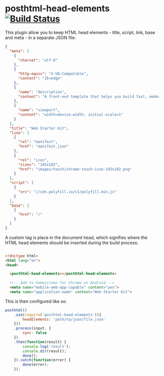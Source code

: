 # posthtml-head-elements [![Build Status][ci-img]][ci]

[ci-img]: https://travis-ci.org/TCotton/posthtml-head-elements.svg
[ci]: https://travis-ci.org/TCotton/posthtml-head-elements

This plugin allow you to keep HTML head elements - title, script, link, base and meta - in a separate JSON file:

```json
{
  "meta": [
    {
      "charset": "utf-8"
    },
    {
      "http-equiv": "X-UA-Compatible",
      "content": "IE=edge"
    },
    {
      "name": "description",
      "content": "A front-end template that helps you build fast, modern mobile web apps."
    },
    {
      "name": "viewport",
      "content": "width=device-width, initial-scale=1"
    }
  ],
  "title": "Web Starter Kit",
  "link": [
    {
      "rel": "manifest",
      "href": "manifest.json"
    },
    {
      "rel": "icon",
      "sizes": "192x192",
      "href": "images/touch/chrome-touch-icon-192x192.png"
    }
  ],
  "script": [
    {
      "src": "//cdn.polyfill.io/v1/polyfill.min.js"
    }
  ],
  "base": [
    {
      "href": "/"
    }
  ]
}
```

A custom tag is place in the document head, which signifies where the HTML head elements should be inserted during the build process:

```html

<!doctype html>
<html lang="en">
<head>

  <posthtml-head-elements></posthtml-head-elements>
  
  <!-- Add to homescreen for Chrome on Android -->
  <meta name="mobile-web-app-capable" content="yes">
  <meta name="application-name" content="Web Starter Kit">

```


This is then configured like so:

```javascript
posthtml()
    .use(require('posthtml-head-elements')({
        headElements: 'path/to/json/file.json'
    }))
    .process(input, {
        sync: false
    })
    .then(function(result) {
        console.log('result');
        console.dir(result);
        done();
    }).catch(function(error) {
        done(error);
    });
```
